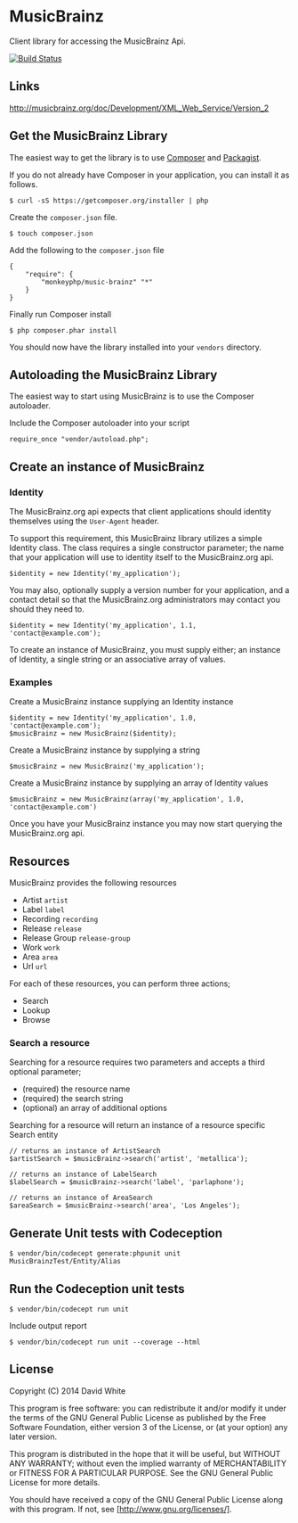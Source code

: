 # MusicBrainz

Client library for accessing the MusicBrainz Api.

[![Build Status](https://travis-ci.org/monkeyphp/music-brainz.png?branch=develop)](https://travis-ci.org/monkeyphp/music-brainz)

## Links

http://musicbrainz.org/doc/Development/XML_Web_Service/Version_2

## Get the MusicBrainz Library

The easiest way to get the library is to use [Composer](https://getcomposer.org/) 
and [Packagist](http://packagist.org/).

If you do not already have Composer in your application, you can install it as
follows.
    
    $ curl -sS https://getcomposer.org/installer | php

Create the ```composer.json``` file.

    $ touch composer.json
    
Add the following to the ```composer.json``` file

    {
        "require": {
            "monkeyphp/music-brainz" "*"
        }
    }

Finally run Composer install

    $ php composer.phar install

You should now have the library installed into your ```vendors``` directory.


## Autoloading the MusicBrainz Library

The easiest way to start using MusicBrainz is to use the Composer autoloader.

Include the Composer autoloader into your script

    require_once "vendor/autoload.php";

## Create an instance of MusicBrainz

### Identity

The MusicBrainz.org api expects that client applications should identity
themselves using the ```User-Agent``` header.

To support this requirement, this MusicBrainz library utilizes a simple Identity class.
The class requires a single constructor parameter; the name that your application will
use to identity itself to the MusicBrainz.org api.

    $identity = new Identity('my_application');

You may also, optionally supply a version number for your application, and a contact
detail so that the MusicBrainz.org administrators may contact you should they need to.

    $identity = new Identity('my_application', 1.1, 'contact@example.com');

To create an instance of MusicBrainz, you must supply either; an instance of 
Identity, a single string or an associative array of values.

### Examples

Create a MusicBrainz instance supplying an Identity instance

    $identity = new Identity('my_application', 1.0, 'contact@example.com');
    $musicBrainz = new MusicBrainz($identity);

Create a MusicBrainz instance by supplying a string

    $musicBrainz = new MusicBrainz('my_application');

Create a MusicBrainz instance by supplying an array of Identity values

    $musicBrainz = new MusicBrainz(array('my_application', 1.0, 'contact@example.com')

Once you have your MusicBrainz instance you may now start querying the MusicBrainz.org
api.

## Resources

MusicBrainz provides the following resources

- Artist ```artist```
- Label ```label```
- Recording ```recording```
- Release ```release```
- Release Group ```release-group```
- Work ```work```
- Area ```area```
- Url ```url```

For each of these resources, you can perform three actions;

- Search
- Lookup
- Browse

### Search a resource

Searching for a resource requires two parameters and accepts a third optional parameter;

- (required) the resource name
- (required) the search string
- (optional) an array of additional options

Searching for a resource will return an instance of a resource specific Search entity

    // returns an instance of ArtistSearch
    $artistSearch = $musicBrainz->search('artist', 'metallica');
    
    // returns an instance of LabelSearch
    $labelSearch = $musicBrainz->search('label', 'parlaphone');
    
    // returns an instance of AreaSearch
    $areaSearch = $musicBrainz->search('area', 'Los Angeles');
    




## Generate Unit tests with Codeception

    $ vendor/bin/codecept generate:phpunit unit MusicBrainzTest/Entity/Alias

## Run the Codeception unit tests

    $ vendor/bin/codecept run unit

Include output report

    $ vendor/bin/codecept run unit --coverage --html


## License

Copyright (C) 2014  David White
 
This program is free software: you can redistribute it and/or modify
it under the terms of the GNU General Public License as published by
the Free Software Foundation, either version 3 of the License, or
(at your option) any later version.

This program is distributed in the hope that it will be useful,
but WITHOUT ANY WARRANTY; without even the implied warranty of
MERCHANTABILITY or FITNESS FOR A PARTICULAR PURPOSE.  See the
GNU General Public License for more details.

You should have received a copy of the GNU General Public License
along with this program.  If not, see [http://www.gnu.org/licenses/].